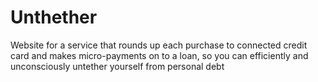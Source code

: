 # Unthether
Website for a service that rounds up each purchase to connected credit card and makes micro-payments on to a loan, so you can efficiently and unconsciously untether yourself from personal debt
